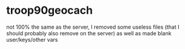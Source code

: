 # troop90geocach
not 100% the same as the server, I removed some useless files (that I should probably also remove on the server) as well as made blank user/keys/other vars

